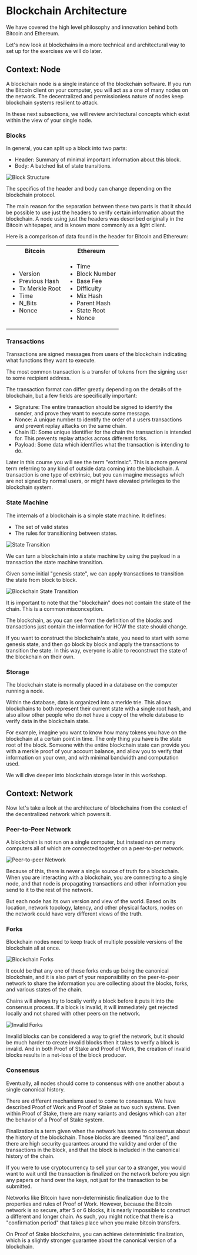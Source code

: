 # Blockchain Architecture

We have covered the high level philosophy and innovation behind both Bitcoin and Ethereum.

Let's now look at blockchains in a more technical and architectural way to set up for the exercises we will do later.

## Context: Node

A blockchain node is a single instance of the blockchain software. If you run the Bitcoin client on your computer, you will act as a one of many nodes on the network. The decentralized and permissionless nature of nodes keep blockchain systems resilient to attack.

In these next subsections, we will review architectural concepts which exist within the view of your single node.

### Blocks

In general, you can split up a block into two parts:

- Header: Summary of minimal important information about this block.
- Body: A batched list of state transitions.

![Block Structure](./assets/header-body.svg)

The specifics of the header and body can change depending on the blockchain protocol.

The main reason for the separation between these two parts is that it should be possible to use just the headers to verify certain information about the blockchain. A node using just the headers was described originally in the Bitcoin whitepaper, and is known more commonly as a light client.

Here is a comparison of data found in the header for Bitcoin and Ethereum:

<table>
<th>Bitcoin</th>
<th>Ethereum</th>
<tr>

<td>

- Version
- Previous Hash
- Tx Merkle Root
- Time
- N_Bits
- Nonce

</td>
<td>

- Time
- Block Number
- Base Fee
- Difficulty
- Mix Hash
- Parent Hash
- State Root
- Nonce

</td>
</tr>
</table>

### Transactions

Transactions are signed messages from users of the blockchain indicating what functions they want to execute.

The most common transaction is a transfer of tokens from the signing user to some recipient address.

The transaction format can differ greatly depending on the details of the blockchain, but a few fields are specifically important:

- Signature: The entire transaction should be signed to identify the sender, and prove they want to execute some message.
- Nonce: A unique number to identify the order of a users transactions and prevent replay attacks on the same chain.
- Chain ID: Some unique identifier for the chain the transaction is intended for. This prevents replay attacks across different forks.
- Payload: Some data which identifies what the transaction is intending to do.

Later in this course you will see the term "extrinsic". This is a more general term referring to any kind of outside data coming into the blockchain. A transaction is one type of extrinsic, but you can imagine messages which are not signed by normal users, or might have elevated privileges to the blockchain system.

### State Machine

The internals of a blockchain is a simple state machine. It defines:

- The set of valid states
- The rules for transitioning between states.

![State Transition](./assets/state-machine-general.svg)

We can turn a blockchain into a state machine by using the payload in a transaction the state machine transition.

Given some initial "genesis state", we can apply transactions to transition the state from block to block.

![Blockchain State Transition](./assets/blockchain-with-state-outside.svg)

It is important to note that the "blockchain" does not contain the state of the chain. This is a common misconception.

The blockchain, as you can see from the definition of the blocks and transactions just contain the information for HOW the state should change.

If you want to construct the blockchain's state, you need to start with some genesis state, and then go block by block and apply the transactions to transition the state. In this way, everyone is able to reconstruct the state of the blockchain on their own.

### Storage

The blockchain state is normally placed in a database on the computer running a node.

Within the database, data is organized into a merkle trie. This allows blockchains to both represent their current state with a single root hash, and also allow other people who do not have a copy of the whole database to verify data in the blockchain state.

For example, imagine you want to know how many tokens you have on the blockchain at a certain point in time.
The only thing you have is the state root of the block.
Someone with the entire blockchain state can provide you with a merkle proof of your account balance, and allow you to verify that information on your own, and with minimal bandwidth and computation used.

We will dive deeper into blockchain storage later in this workshop.

## Context: Network

Now let's take a look at the architecture of blockchains from the context of the decentralized network which powers it.

### Peer-to-Peer Network

A blockchain is not run on a single computer, but instead run on many computers all of which are connected together on a peer-to-per network.

![Peer-to-peer Network](./assets/peer-to-peer.svg)

Because of this, there is never a single source of truth for a blockchain. When you are interacting with a blockchain, you are connecting to a single node, and that node is propagating transactions and other information you send to it to the rest of the network.

But each node has its own version and view of the world. Based on its location, network topology, latency, and other physical factors, nodes on the network could have very different views of the truth.


### Forks

Blockchain nodes need to keep track of multiple possible versions of the blockchain all at once.

![Blockchain Forks](./assets/forks.svg)

It could be that any one of these forks ends up being the canonical blockchain, and it is also part of your responsibility on the peer-to-peer network to share the information you are collecting about the blocks, forks, and various states of the chain.

Chains will always try to locally verify a block before it puts it into the consensus process.
If a block is invalid, it will immediately get rejected locally and not shared with other peers on the network.

![Invalid Forks](./assets/forks-some-invalid.svg)

Invalid blocks can be considered a way to grief the network, but it should be much harder to create invalid blocks then it takes to verify a block is invalid.
And in both Proof of Stake and Proof of Work, the creation of invalid blocks results in a net-loss of the block producer.

### Consensus

Eventually, all nodes should come to consensus with one another about a single canonical history.

There are different mechanisms used to come to consensus. We have described Proof of Work and Proof of Stake as two such systems. Even within Proof of Stake, there are many variants and designs which can alter the behavior of a Proof of Stake system.

Finalization is a term given when the network has some to consensus about the history of the blockchain. Those blocks are deemed "finalized", and there are high security guarantees around the validity and order of the transactions in the block, and that the block is included in the canonical history of the chain.

If you were to use cryptocurrency to sell your car to a stranger, you would want to wait until the transaction is finalized on the network before you sign any papers or hand over the keys, not just for the transaction to be submitted.

Networks like Bitcoin have non-deterministic finalization due to the properties and rules of Proof of Work. However, because the Bitcoin network is so secure, after 5 or 6 blocks, it is nearly impossible to construct a different and longer chain. As such, you might notice that there is a "confirmation period" that takes place when you make bitcoin transfers.

On Proof of Stake blockchains, you can achieve deterministic finalization, which is a slightly stronger guarantee about the canonical version of a blockchain.
